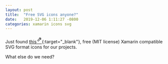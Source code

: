 ```yaml
---
layout: post
title:  "Free SVG icons anyone?"
date:   2019-12-06 1:11:27 -0800
categories: xamarin icons svg
---
```

Just found [this<sup style="font-size: 20px;">⇗</sup>](https://icons.getbootstrap.com/){:target="_blank"}, free (MIT license) Xamarin compatible SVG format icons for our projects.

What else do we need?